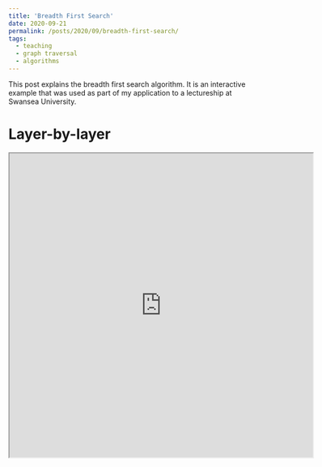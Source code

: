 ```yaml
---
title: 'Breadth First Search'
date: 2020-09-21
permalink: /posts/2020/09/breadth-first-search/
tags:
  - teaching
  - graph traversal
  - algorithms
---
```


This post explains the breadth first search algorithm. It is an interactive example that was used as part of my application to a lectureship at Swansea University.

Layer-by-layer
======

<iframe src="http://localhost:4000/files/blog_d3/bfs_2020/bfs/index.html" marginwidth="0" marginheight="0" scrolling="no" width="600" height="600"></iframe>


